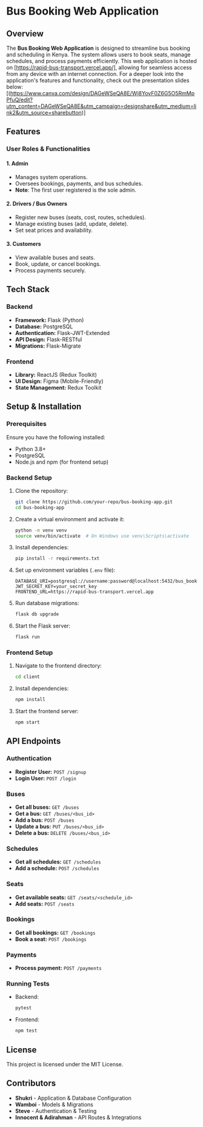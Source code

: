 # Bus Booking Web Application

## Overview
The **Bus Booking Web Application** is designed to streamline bus booking and scheduling in Kenya. The system allows users to book seats, manage schedules, and process payments efficiently. This web application is hosted on [https://rapid-bus-transport.vercel.app/], allowing for seamless access from any device with an internet connection. For a deeper look into the application's features and functionality, check out the presentation slides below:
[(https://www.canva.com/design/DAGeWSeQA8E/Wj8YovF0Z6G5O5RmMpPfuQ/edit?utm_content=DAGeWSeQA8E&utm_campaign=designshare&utm_medium=link2&utm_source=sharebutton)]

## Features
### **User Roles & Functionalities**
#### **1. Admin**
- Manages system operations.
- Oversees bookings, payments, and bus schedules.
- **Note**: The first user registered is the sole admin.

#### **2. Drivers / Bus Owners**
- Register new buses (seats, cost, routes, schedules).
- Manage existing buses (add, update, delete).
- Set seat prices and availability.

#### **3. Customers**
- View available buses and seats.
- Book, update, or cancel bookings.
- Process payments securely.

## Tech Stack
### **Backend**
- **Framework:** Flask (Python)
- **Database:** PostgreSQL
- **Authentication:** Flask-JWT-Extended
- **API Design:** Flask-RESTful
- **Migrations:** Flask-Migrate

### **Frontend**
- **Library:** ReactJS (Redux Toolkit)
- **UI Design:** Figma (Mobile-Friendly)
- **State Management:** Redux Toolkit


## Setup & Installation

### **Prerequisites**
Ensure you have the following installed:
- Python 3.8+
- PostgreSQL
- Node.js and npm (for frontend setup)

### **Backend Setup**
1. Clone the repository:
   ```sh
   git clone https://github.com/your-repo/bus-booking-app.git
   cd bus-booking-app
   ```
2. Create a virtual environment and activate it:
   ```sh
   python -m venv venv
   source venv/bin/activate  # On Windows use venv\Scripts\activate
   ```
3. Install dependencies:
   ```sh
   pip install -r requirements.txt
   ```
4. Set up environment variables (`.env` file):
   ```env
   DATABASE_URI=postgresql://username:password@localhost:5432/bus_booking_db
   JWT_SECRET_KEY=your_secret_key
   FRONTEND_URL=https://rapid-bus-transport.vercel.app
   ```
5. Run database migrations:
   ```sh
   flask db upgrade
   ```
6. Start the Flask server:
   ```sh
   flask run
   ```

### **Frontend Setup**
1. Navigate to the frontend directory:
   ```sh
   cd client
   ```
2. Install dependencies:
   ```sh
   npm install
   ```
3. Start the frontend server:
   ```sh
   npm start
   ```

## API Endpoints

### **Authentication**
- **Register User:** `POST /signup`
- **Login User:** `POST /login`

### **Buses**
- **Get all buses:** `GET /buses`
- **Get a bus:** `GET /buses/<bus_id>`
- **Add a bus:** `POST /buses`
- **Update a bus:** `PUT /buses/<bus_id>`
- **Delete a bus:** `DELETE /buses/<bus_id>`

### **Schedules**
- **Get all schedules:** `GET /schedules`
- **Add a schedule:** `POST /schedules`

### **Seats**
- **Get available seats:** `GET /seats/<schedule_id>`
- **Add seats:** `POST /seats`

### **Bookings**
- **Get all bookings:** `GET /bookings`
- **Book a seat:** `POST /bookings`

### **Payments**
- **Process payment:** `POST /payments`



### **Running Tests**
- Backend:
  ```sh
  pytest
  ```
- Frontend:
  ```sh
  npm test
  ```

## License
This project is licensed under the MIT License.

## Contributors
- **Shukri** - Application & Database Configuration
- **Wamboi** - Models & Migrations
- **Steve** - Authentication & Testing
- **Innocent & Adirahman** - API Routes & Integrations


